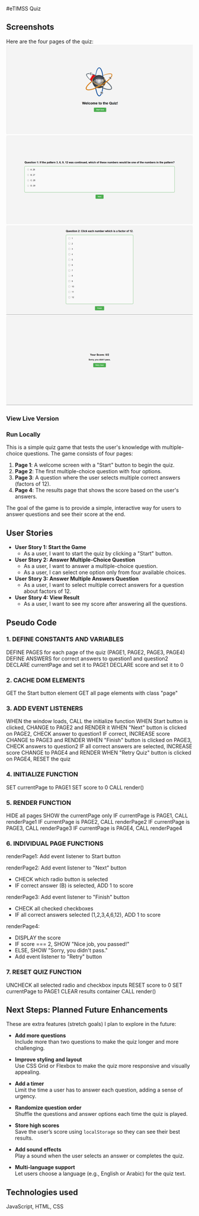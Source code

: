 #eTIMSS Quiz

##  Screenshots
Here are the four pages of the quiz:
![Welcome Page - Start Button](images/page1.png)
![Question Page - Multiple Choice](images/page2.png)
![Question Page - Multiple Answers](images/page3.png)
![Results Page - Final Score](images/page4.png)

### View Live Version

### Run Locally



This is a simple quiz game that tests the user's knowledge with multiple-choice questions. The game consists of four pages:

1. **Page 1**: A welcome screen with a "Start" button to begin the quiz.
2. **Page 2**: The first multiple-choice question with four options.
3. **Page 3**: A question where the user selects multiple correct answers (factors of 12).
4. **Page 4**: The results page that shows the score based on the user's answers.

The goal of the game is to provide a simple, interactive way for users to answer questions and see their score at the end.

## User Stories

- **User Story 1: Start the Game**
    - As a user, I want to start the quiz by clicking a "Start" button.
- **User Story 2: Answer Multiple-Choice Question**
    - As a user, I want to answer a multiple-choice question.
    - As a user, I can select one option only from four available choices.
- **User Story 3: Answer Multiple Answers Question**
    - As a user, I want to select multiple correct answers for a question about factors of 12.
- **User Story 4: View Result**
    - As a user, I want to see my score after answering all the questions.

## Pseudo Code

### 1. DEFINE CONSTANTS AND VARIABLES
DEFINE PAGES for each page of the quiz (PAGE1, PAGE2, PAGE3, PAGE4)
DEFINE ANSWERS for correct answers to question1 and question2
DECLARE currentPage and set it to PAGE1
DECLARE score and set it to 0

### 2. CACHE DOM ELEMENTS
GET the Start button element
GET all page elements with class "page"

### 3. ADD EVENT LISTENERS
WHEN the window loads, CALL the initialize function
WHEN Start button is clicked, CHANGE to PAGE2 and RENDER it
WHEN "Next" button is clicked on PAGE2, CHECK answer to question1
    IF correct, INCREASE score
    CHANGE to PAGE3 and RENDER
WHEN "Finish" button is clicked on PAGE3, CHECK answers to question2
    IF all correct answers are selected, INCREASE score
    CHANGE to PAGE4 and RENDER
WHEN "Retry Quiz" button is clicked on PAGE4, RESET the quiz

### 4. INITIALIZE FUNCTION
SET currentPage to PAGE1
SET score to 0
CALL render()

### 5. RENDER FUNCTION
HIDE all pages
SHOW the currentPage only
IF currentPage is PAGE1, CALL renderPage1
IF currentPage is PAGE2, CALL renderPage2
IF currentPage is PAGE3, CALL renderPage3
IF currentPage is PAGE4, CALL renderPage4

### 6. INDIVIDUAL PAGE FUNCTIONS
renderPage1: Add event listener to Start button

renderPage2: Add event listener to "Next" button
  - CHECK which radio button is selected
  - IF correct answer (B) is selected, ADD 1 to score

renderPage3: Add event listener to "Finish" button
  - CHECK all checked checkboxes
  - IF all correct answers selected (1,2,3,4,6,12), ADD 1 to score

renderPage4:
  - DISPLAY the score
  - IF score === 2, SHOW "Nice job, you passed!"
  - ELSE, SHOW "Sorry, you didn't pass."
  - Add event listener to "Retry" button

### 7. RESET QUIZ FUNCTION
UNCHECK all selected radio and checkbox inputs
RESET score to 0
SET currentPage to PAGE1
CLEAR results container
CALL render()

##  Next Steps: Planned Future Enhancements

These are extra features (stretch goals) I plan to explore in the future:

- **Add more questions**  
  Include more than two questions to make the quiz longer and more challenging.

-  **Improve styling and layout**  
  Use CSS Grid or Flexbox to make the quiz more responsive and visually appealing.

-  **Add a timer**  
  Limit the time a user has to answer each question, adding a sense of urgency.

-  **Randomize question order**  
  Shuffle the questions and answer options each time the quiz is played.

- **Store high scores**  
  Save the user’s score using `localStorage` so they can see their best results.

- **Add sound effects**  
  Play a sound when the user selects an answer or completes the quiz.

- **Multi-language support**  
  Let users choose a language (e.g., English or Arabic) for the quiz text.

##  Technologies used

JavaScript, HTML, CSS

